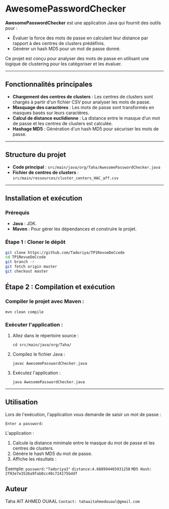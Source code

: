 # AwesomePasswordChecker

**AwesomePasswordChecker** est une application Java qui fournit des outils pour :

- Évaluer la force des mots de passe en calculant leur distance par rapport à des centres de clusters prédéfinis.
- Générer un hash MD5 pour un mot de passe donné.

Ce projet est conçu pour analyser des mots de passe en utilisant une logique de clustering pour les catégoriser et les évaluer.

---

## Fonctionnalités principales

- **Chargement des centres de clusters** : Les centres de clusters sont chargés à partir d'un fichier CSV pour analyser les mots de passe.
- **Masquage des caractères** : Les mots de passe sont transformés en masques basés sur leurs caractères.
- **Calcul de distance euclidienne** : La distance entre le masque d’un mot de passe et les centres de clusters est calculée.
- **Hashage MD5** : Génération d'un hash MD5 pour sécuriser les mots de passe.

---

## Structure du projet

- **Code principal** : `src/main/java/org/Taha/AwesomePasswordChecker.java`
- **Fichier de centres de clusters** : `src/main/ressources/cluster_centers_HAC_aff.csv`

---

## Installation et exécution

### Prérequis

- **Java** : JDK.
- **Maven** : Pour gérer les dépendances et construire le projet.

### Étape 1 : Cloner le dépôt

```bash
git clone https://github.com/Tadoriya/TP1RevueDeCcode
cd TP1RevueDeCcode
git branch -r
git fetch origin master
git checkout master
```


## Étape 2 : Compilation et exécution

### Compiler le projet avec Maven :

`mvn clean compile`

### Exécuter l'application :

1. Allez dans le répertoire source :
   
   `cd src/main/java/org/Taha/`
   
2. Compilez le fichier Java :
   
   `javac AwesomePasswordChecker.java`

3. Exécutez l'application :
   
   `java AwesomePasswordChecker.java`

---

## Utilisation

Lors de l'exécution, l'application vous demande de saisir un mot de passe :

`Enter a password:`

L'application :

1. Calcule la distance minimale entre le masque du mot de passe et les centres de clusters.
2. Génère le hash MD5 du mot de passe.
3. Affiche les résultats :

Exemple:
`password:"Tadoriya3"`
`distance:4.688994465931258`
`MD5 Hash: 2f93e7e3526a9fab0cc40c724175bddf`

## Auteur
Taha AIT AHMED OUAAL
`Contact: tahaaitahmedouaal@gmail.com`


